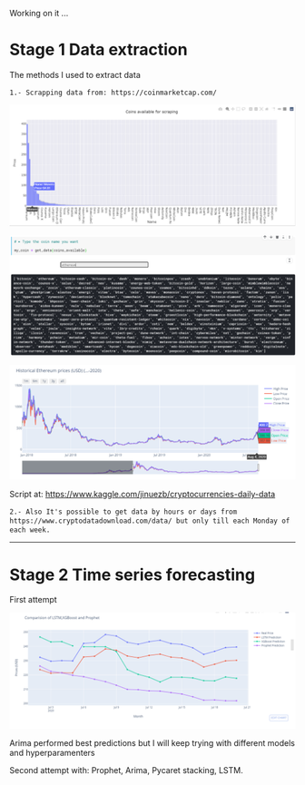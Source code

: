 Working on it ...

# Stage 1 Data extraction

The methods I used to extract data

    1.- Scrapping data from: https://coinmarketcap.com/ 

![Coins](Images/coinsav.png)

![Coins](Images/typecoin.png)

![Coins](Images/rangesgraph.png)


Script at: https://www.kaggle.com/jinuezb/cryptocurrencies-daily-data
    
    2.- Also It's possible to get data by hours or days from https://www.cryptodatadownload.com/data/ but only till each Monday of each week.

--------------------------------------------------------------------------------------------------------------------------------------------------------------------------------------------------------------------------------

# Stage 2 Time series forecasting
First attempt

![Models](Images/First_comparizon_time_series.png)

Arima performed best predictions but I will keep trying with different models and hyperparamenters

Second attempt with: 
Prophet, Arima, Pycaret stacking, LSTM. 

